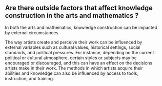 ## Are there outside factors that affect knowledge construction in the arts and mathematics ?
In both the arts and mathematics, knowledge construction can be impacted by external circumstances.

The way artists create and perceive their work can be influenced by external variables such as cultural values, historical settings, social standards, and political pressures. For instance, depending on the current political or cultural atmosphere, certain styles or subjects may be encouraged or discouraged, and this can have an effect on the decisions artists make in their work. The methods in which artists acquire their abilities and knowledge can also be influenced by access to tools, instruction, and training.

